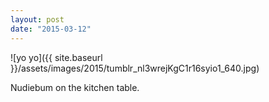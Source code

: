 ```yaml
---
layout: post
date: "2015-03-12"
---
```


![yo yo]({{ site.baseurl }}/assets/images/2015/tumblr_nl3wrejKgC1r16syio1_640.jpg)

Nudiebum on the kitchen table.
